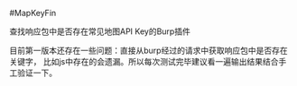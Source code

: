 #MapKeyFin

查找响应包中是否存在常见地图API Key的Burp插件



目前第一版本还存在一些问题：直接从burp经过的请求中获取响应包中是否存在关键字，
比如js中存在的会遗漏。所以每次测试完毕建议看一遍输出结果结合手工验证一下。